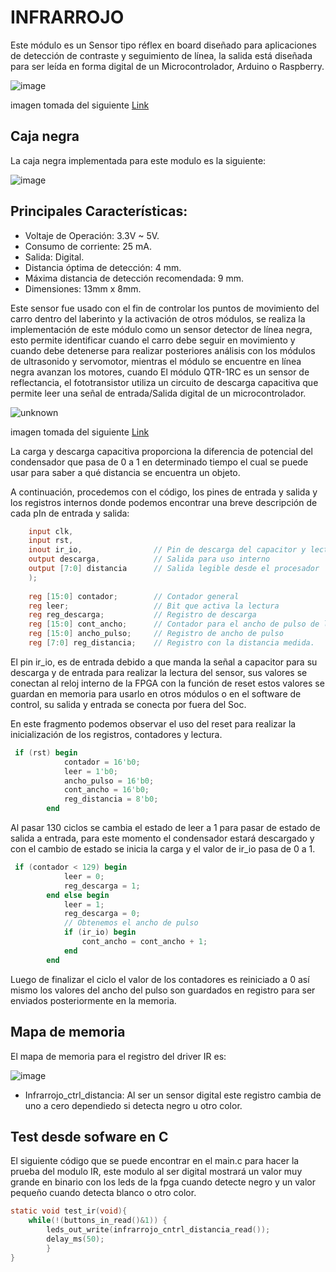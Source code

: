 # INFRARROJO
Este módulo es un Sensor tipo réflex en board diseñado para aplicaciones de detección de contraste y seguimiento de línea, la salida está diseñada para ser leída en forma digital de un Microcontrolador, Arduino o Raspberry.

![image](https://user-images.githubusercontent.com/36159520/130701337-e2df506f-72e2-4a39-9396-c37209a17670.png)


imagen tomada del siguiente [Link](https://cdn.shopify.com/s/files/1/2267/1961/products/QTR_-_1RC_Sensor_de_Linea_Digital_x_2_Piezas_QTR_1RC_Ferretronica_843fd511-3fd1-4b79-b906-37eda81d5580_512x512.jpg?v=1577493854) 

## Caja negra 
La caja negra implementada para este modulo es la siguiente:

![image](https://user-images.githubusercontent.com/36159520/130701788-8af21878-23fa-409b-b75a-60c9b244a90c.png)

## Principales Características: 
- Voltaje de Operación: 3.3V ~ 5V.
- Consumo de corriente: 25 mA.
- Salida: Digital.
- Distancia óptima de detección: 4 mm.
- Máxima distancia de detección recomendada: 9 mm.
- Dimensiones: 13mm x 8mm.

Este sensor fue usado con el fin de controlar los puntos de movimiento del carro dentro del laberinto y la activación de otros módulos, se realiza la implementación de este 
módulo como un sensor detector de línea negra, esto permite identificar cuando el carro debe seguir en movimiento y cuando debe detenerse para realizar posteriores análisis con 
los módulos de ultrasonido y servomotor, mientras el módulo se encuentre en línea negra avanzan los motores, cuando El módulo QTR-1RC es un sensor de reflectancia, el 
fototransistor utiliza un circuito de descarga capacitiva que permite leer una señal de entrada/Salida digital de un microcontrolador.

![unknown](https://user-images.githubusercontent.com/36159520/130700935-3369f2ae-0f6f-40aa-b7c4-eea4edff88f8.png)


imagen tomada del siguiente [Link](https://a.pololu-files.com/picture/0J631.297.png?ae9455b459ff6470ff8055966838a530) 

La carga y descarga capacitiva proporciona la diferencia de potencial del condensador que pasa de 0 a 1 en determinado tiempo el cual se puede usar para saber a qué distancia se 
encuentra un objeto.

A continuación, procedemos con el código, los pines de entrada y salida y los registros internos donde podemos encontrar una breve descripción de cada pIn de entrada y salida:

```verilog
    input clk,
    input rst,
    inout ir_io,                // Pin de descarga del capacitor y lectura.  
    output descarga,            // Salida para uso interno   
    output [7:0] distancia      // Salida legible desde el procesador
    );
    
    reg [15:0] contador;        // Contador general
    reg leer;                   // Bit que activa la lectura
    reg reg_descarga;           // Registro de descarga
    reg [15:0] cont_ancho;      // Contador para el ancho de pulso de lectura
    reg [15:0] ancho_pulso;     // Registro de ancho de pulso
    reg [7:0] reg_distancia;    // Registro con la distancia medida.
```   

El pin ir_io, es de entrada debido a que manda la señal a capacitor para su descarga y de entrada para realizar la lectura del sensor, sus valores se conectan al reloj interno 
de la FPGA con la función de reset estos valores se guardan en memoria para usarlo en otros módulos o en el software de control, su salida y entrada se conecta por fuera del Soc.

En este fragmento podemos observar el uso del reset para realizar la inicialización de los registros, contadores y lectura.

```verilog
 if (rst) begin
            contador = 16'b0;
            leer = 1'b0;
            ancho_pulso = 16'b0;
            cont_ancho = 16'b0;
            reg_distancia = 8'b0;
        end
```
Al pasar 130 ciclos se cambia el estado de leer a 1 para pasar de estado de salida a entrada, para este momento el condensador estará descargado y con el cambio de estado se
inicia la carga y el valor de ir_io pasa de 0 a 1.
```verilog
 if (contador < 129) begin
            leer = 0;
            reg_descarga = 1; 
        end else begin
            leer = 1;
            reg_descarga = 0;
            // Obtenemos el ancho de pulso
            if (ir_io) begin
                cont_ancho = cont_ancho + 1;
            end
        end
 ```
Luego de finalizar el ciclo el valor de los contadores es reiniciado a 0 así mismo los valores del ancho del pulso son guardados en registro para ser enviados 
posteriormente en la memoria.

## Mapa de memoria 
 El mapa de memoria para el registro del driver IR es:
 
![image](https://user-images.githubusercontent.com/36159520/130701970-29265d3f-1bbc-4138-baf6-b27bd37ea2a5.png)

- Infrarrojo_ctrl_distancia: Al ser un sensor digital este registro cambia de uno a cero dependiedo si detecta negro u otro color.

## Test desde sofware en C

El siguiente código que se puede encontrar en el main.c para hacer la prueba del modulo IR, este modulo al ser digital mostrará un valor muy grande en binario 
con los leds de la fpga cuando detecte negro y un valor pequeño cuando detecta blanco o otro color.
```C
static void test_ir(void){
	while(!(buttons_in_read()&1)) {
		leds_out_write(infrarrojo_cntrl_distancia_read());
		delay_ms(50);
		}
}
```
 
 
 
